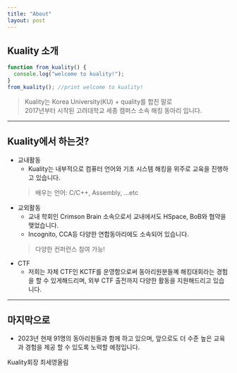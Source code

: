 ```yaml
---
title: "About"
layout: post
---
```


## Kuality 소개

```javascript
function from_kuality() {
  console.log("welcome to kuality!");
}
from_kuality(); //print welcome to kuality!
```

> Kuality는 Korea University(KU) + quality를 합친 말로   
> 2017년부터 시작된 고려대학교 세종 캠퍼스 소속 해킹 동아리 입니다.

* * *

## Kuality에서 하는것?

- 교내활동
  - Kuality는 내부적으로 컴퓨터 언어와 기초 시스템 해킹을 위주로
    교육을 진행하고 있습니다.
  > 배우는 언어: C/C++, Assembly, ...etc
- 교외활동
  - 교내 학회인 Crimson Brain 소속으로서 교내에서도  HSpace, BoB와 협약을 맺었습니다.
  - Incognito, CCA등 다양한 연합동아리에도 소속되어 있습니다.
  > 다양한 컨퍼런스 참여 가능!
- CTF
  - 저희는 자체 CTF인 KCTF를 운영함으로써 동아리원분들꼐 해킹대회라는 경험을 할 수 있게해드리며, 외부 CTF 출전까지 다양한 활동을 지원해드리고 있습니다.

* * *

## 마지막으로

- 2023년 현재 91명의 동아리원들과 함께 하고 있으며, 앞으로도 더 수준 높은 교육과 경험을 제공 할 수 있도록 노력할 예정입니다.

Kuality회장 최세영올림